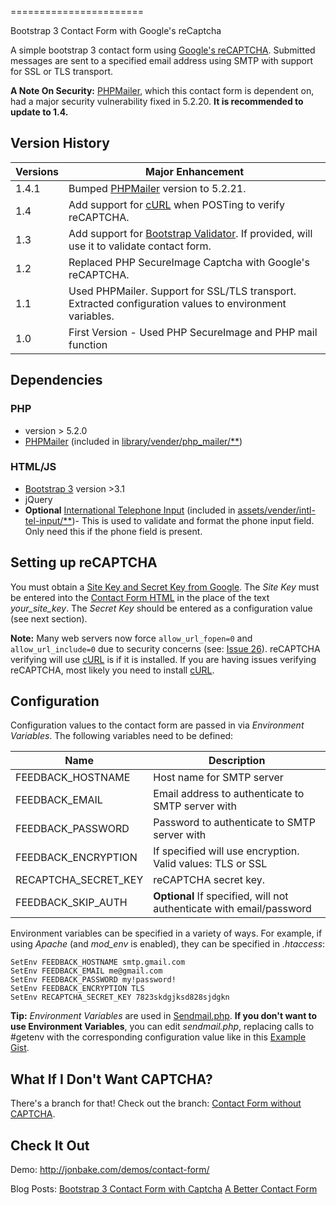 
=======================

Bootstrap 3 Contact Form with Google's reCaptcha

A simple bootstrap 3 contact form using [Google's reCAPTCHA](https://developers.google.com/recaptcha/).  Submitted messages are sent to a specified email address using SMTP with support for SSL or TLS transport.

**A Note On Security:** [PHPMailer](https://github.com/PHPMailer/PHPMailer), which this contact form is dependent on, had a major security vulnerability fixed in 5.2.20. **It is recommended to update to 1.4.**

## Version History

| Versions | Major Enhancement |
| -------- | ----------------- |
| 1.4.1    | Bumped [PHPMailer](https://github.com/PHPMailer/PHPMailer) version to 5.2.21. |
| 1.4      | Add support for [cURL](http://php.net/manual/en/book.curl.php) when POSTing to verify reCAPTCHA. |
| 1.3      | Add support for [Bootstrap Validator](https://github.com/1000hz/bootstrap-validator).  If provided, will use it to validate contact form. |
| 1.2      | Replaced PHP SecureImage Captcha  with Google's reCAPTCHA. |
| 1.1      | Used PHPMailer. Support for SSL/TLS transport.  Extracted configuration values to environment variables. |
| 1.0      | First Version - Used PHP SecureImage and PHP mail function |

## Dependencies

### PHP
* version > 5.2.0
* [PHPMailer](https://github.com/PHPMailer/PHPMailer) (included in [library/vender/php_mailer/**](https://github.com/jonmbake/bootstrap3-contact-form/tree/master/library/vender/php_mailer))

### HTML/JS
* [Bootstrap 3](https://github.com/twbs/bootstrap) version >3.1
* jQuery
* **Optional** [International Telephone Input](https://github.com/Bluefieldscom/intl-tel-input) (included in [assets/vender/intl-tel-input/**](https://github.com/jonmbake/bootstrap3-contact-form/tree/master/assets/vender/intl-tel-input))- This is used to validate and format the phone input field. Only need this if the phone field is present.

## Setting up reCAPTCHA

You must obtain a [Site Key and Secret Key from Google](http://www.google.com/recaptcha/admin).  The *Site Key* must be entered into the [Contact Form HTML](https://github.com/jonmbake/bootstrap3-contact-form/blob/master/index.html) in the place of the text *your_site_key*.  The *Secret Key* should be entered as a configuration value (see next section).

**Note:** Many web servers now force `allow_url_fopen=0` and `allow_url_include=0` due to security concerns (see: [Issue 26](https://github.com/jonmbake/bootstrap3-contact-form/issues/26)). reCAPTCHA verifying will use [cURL](http://php.net/manual/en/book.curl.php) is if it is installed. If you are having issues verifying reCAPTCHA, most likely you need to install [cURL](http://php.net/manual/en/book.curl.php). 

## Configuration

Configuration values to the contact form are passed in via *Environment Variables*.  The following variables need to be defined:

| Name                | Description                                                          |
|-------------------- | -------------------------------------------------------------------- |
| FEEDBACK_HOSTNAME   | Host name for SMTP server                                            |
| FEEDBACK_EMAIL      | Email address to authenticate to SMTP server with                    |
| FEEDBACK_PASSWORD   | Password to authenticate to SMTP server with                         |
| FEEDBACK_ENCRYPTION | If specified will use encryption.  Valid values: TLS or SSL          |
| RECAPTCHA_SECRET_KEY | reCAPTCHA secret key. |
| FEEDBACK_SKIP_AUTH  | **Optional** If specified, will not authenticate with email/password |

Environment variables can be specified in a variety of ways.  For example, if using *Apache* (and *mod_env* is enabled), they can be specified in *.htaccess*:

```
SetEnv FEEDBACK_HOSTNAME smtp.gmail.com
SetEnv FEEDBACK_EMAIL me@gmail.com
SetEnv FEEDBACK_PASSWORD my!password!
SetEnv FEEDBACK_ENCRYPTION TLS
SetEnv RECAPTCHA_SECRET_KEY 7823skdgjksd828sjdgkn
```

**Tip:** *Environment Variables* are used in [Sendmail.php](https://github.com/jonmbake/bootstrap3-contact-form/blob/master/library/sendmail.php).  **If you don't want to use Environment Variables**, you can edit *sendmail.php*, replacing calls to #getenv with the corresponding configuration value like in this [Example Gist](https://gist.github.com/jonmbake/0e5b175a72ad9ba64167).

## What If I Don't Want CAPTCHA?

There's a branch for that! Check out the branch: [Contact Form without CAPTCHA](https://github.com/jonmbake/bootstrap3-contact-form/tree/no-captcha).

## Check It Out
Demo: http://jonbake.com/demos/contact-form/

Blog Posts: [Bootstrap 3 Contact Form with Captcha](https://jonbake.com/blog/bootstrap-3-contact-form-with-captcha/) [A Better Contact Form](https://jonbake.com/blog/a-better-contact-form/)
